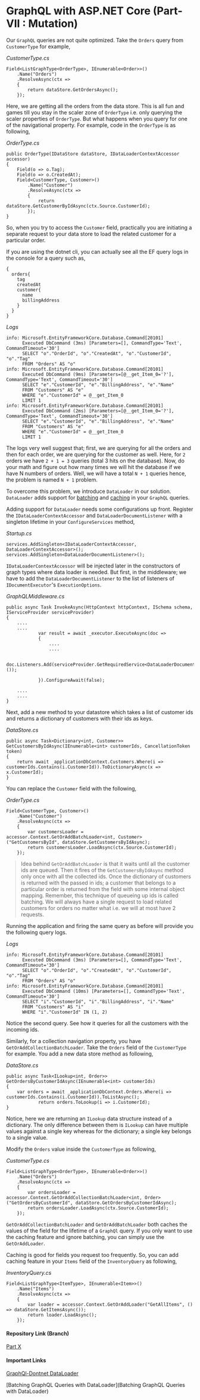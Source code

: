 # GraphQL with ASP.NET Core (Part- VII : Mutation)

Our `GraphQL` queries are not quite optimized. Take the `Orders` query from `CustomerType` for example,

*CustomerType.cs*

```
Field<ListGraphType<OrderType>, IEnumerable<Order>>()
    .Name("Orders")
    .ResolveAsync(ctx =>
    {
	    return dataStore.GetOrdersAsync();
    }); 
```

Here, we are getting all the orders from the data store. This is all fun and games till you stay in the scaler zone of `OrderType` i.e. only querying the scaler properties of `OrderType`. But what happens when you query for one of the navigational property. For example, code in the `OrderType` is as following,

*OrderType.cs*

```
public OrderType(IDataStore dataStore, IDataLoaderContextAccessor accessor)
{
	Field(o => o.Tag);
	Field(o => o.CreatedAt);
	Field<CustomerType, Customer>()
		.Name("Customer")
		.ResolveAsync(ctx =>
	    {            
		    return dataStore.GetCustomerByIdAsync(ctx.Source.CustomerId);  
	    });
}
```

So, when you try to access the `Customer` field, practically you are initiating a separate request to your data store to load the related customer for a particular order.

If you are using the dotnet cli, you can actually see all the EF query logs in the console for a query such as,

```
{
  orders{
    tag
    createdAt
    customer{
      name
      billingAddress
    }
  }
}
``` 
*Logs*
```
info: Microsoft.EntityFrameworkCore.Database.Command[20101]
      Executed DbCommand (3ms) [Parameters=[], CommandType='Text', CommandTimeout='30']
      SELECT "o"."OrderId", "o"."CreatedAt", "o"."CustomerId", "o"."Tag"
      FROM "Orders" AS "o"
info: Microsoft.EntityFrameworkCore.Database.Command[20101]
      Executed DbCommand (9ms) [Parameters=[@__get_Item_0='?'], CommandType='Text', CommandTimeout='30']
      SELECT "e"."CustomerId", "e"."BillingAddress", "e"."Name"
      FROM "Customers" AS "e"
      WHERE "e"."CustomerId" = @__get_Item_0
      LIMIT 1
info: Microsoft.EntityFrameworkCore.Database.Command[20101]
      Executed DbCommand (2ms) [Parameters=[@__get_Item_0='?'], CommandType='Text', CommandTimeout='30']
      SELECT "e"."CustomerId", "e"."BillingAddress", "e"."Name"
      FROM "Customers" AS "e"
      WHERE "e"."CustomerId" = @__get_Item_0
      LIMIT 1
```

The logs very well suggest that; first, we are querying for all the orders and then for each order, we are querying for the customer as well. Here, for `2` orders we have `2 + 1 = 3` queries (total 3 hits on the database). Now, do your math and figure out how many times we will hit the database if we have N numbers of orders. Well, we will have a total `N + 1` queries hence, the problem is named `N + 1` problem. 

To overcome this problem, we introduce `DataLoader` in our solution. `DataLoader` adds support for [batching](https://github.com/facebook/dataloader#batching) and [caching](https://github.com/facebook/dataloader#caching) in your `GraphQL` queries. 

Adding support for `DataLoader` needs some configurations up front. Register the `IDataLoaderContextAccessor` and `DataLoaderDocumentListener` with a singleton lifetime in your `ConfigureServices` method,

*Startup.cs*

```
services.AddSingleton<IDataLoaderContextAccessor, DataLoaderContextAccessor>();
services.AddSingleton<DataLoaderDocumentListener>();
```

`IDataLoaderContextAccessor` will be injected later in the constructors of graph types where data loader is needed. But first, in the middleware; we have to add the `DataLoaderDocumentListener` to the list of listeners of `IDocumentExecutor`'s `ExecutionOptions`. 

*GraphQLMiddleware.cs*

```
public async Task InvokeAsync(HttpContext httpContext, ISchema schema, IServiceProvider serviceProvider)  
{
    ....
    ....
            var result = await _executor.ExecuteAsync(doc =>
            {
                ....
                ....

                doc.Listeners.Add(serviceProvider.GetRequiredService<DataLoaderDocumentListener>());

            }).ConfigureAwait(false);

    ....
    ....            
}
```

Next, add a new method to your datastore which takes a list of customer ids and returns a dictionary of customers with their ids as keys.

*DataStore.cs*

```
public async Task<Dictionary<int, Customer>> GetCustomersByIdAsync(IEnumerable<int> customerIds, CancellationToken token)
{
    return await _applicationDbContext.Customers.Where(i => customerIds.Contains(i.CustomerId)).ToDictionaryAsync(x => x.CustomerId);
}
```

You can replace the `Customer` field with the following,


*OrderType.cs*

```
Field<CustomerType, Customer>()  
    .Name("Customer")
    .ResolveAsync(ctx =>
    {            
        var customersLoader = accessor.Context.GetOrAddBatchLoader<int, Customer>("GetCustomersById", dataStore.GetCustomersByIdAsync);
        return customersLoader.LoadAsync(ctx.Source.CustomerId);  
    });
```

> Idea behind `GetOrAddBatchLoader` is that it waits until all the customer ids are queued. Then it fires of the `GetCustomersByIdAsync` method only once with all the collected ids. Once the dictionary of customers is returned with the passed in ids; a customer that belongs to a particular order is returned from the field with some internal object mapping. Remember, this technique of queueing up ids is called batching. We will always have a single request to load related customers for orders no matter what i.e. we will at most have 2 requests.

Running the application and firing the same query as before will provide you the following query logs.

*Logs*

```
info: Microsoft.EntityFrameworkCore.Database.Command[20101]
      Executed DbCommand (3ms) [Parameters=[], CommandType='Text', CommandTimeout='30']
      SELECT "o"."OrderId", "o"."CreatedAt", "o"."CustomerId", "o"."Tag"
      FROM "Orders" AS "o"
info: Microsoft.EntityFrameworkCore.Database.Command[20101]
      Executed DbCommand (10ms) [Parameters=[], CommandType='Text', CommandTimeout='30']
      SELECT "i"."CustomerId", "i"."BillingAddress", "i"."Name"
      FROM "Customers" AS "i"
      WHERE "i"."CustomerId" IN (1, 2)
```

Notice the second query. See how it queries for all the customers with the incoming ids. 

Similarly, for a collection navigation property, you have `GetOrAddCollectionBatchLoader`. Take the `Orders` field of the `CustomerType` for example. You add a new data store method as following,

*DataStore.cs*
```
public async Task<ILookup<int, Order>> GetOrdersByCustomerIdAsync(IEnumerable<int> customerIds)  
{
    var orders = await _applicationDbContext.Orders.Where(i => customerIds.Contains(i.CustomerId)).ToListAsync();
            return orders.ToLookup(i => i.CustomerId);
}
```

Notice, here we are returning an `ILookup` data structure instead of a dictionary. The only difference between them is `ILookup` can have multiple values against a single key whereas for the dictionary; a single key belongs to a single value.

Modify the `Orders` value inside the `CustomerType` as following,

*CustomerType.cs*

```
Field<ListGraphType<OrderType>, IEnumerable<Order>>()  
    .Name("Orders")
    .ResolveAsync(ctx => 
    {
        var ordersLoader = accessor.Context.GetOrAddCollectionBatchLoader<int, Order>("GetOrdersByCustomerId", dataStore.GetOrdersByCustomerIdAsync);
        return ordersLoader.LoadAsync(ctx.Source.CustomerId);
    });
```

`GetOrAddCollectionBatchLoader` and `GetOrAddBatchLoader` both caches the values of the field for the lifetime of a `GraphQl` query. If you only want to use the caching feature and ignore batching, you can simply use the `GetOrAddLoader`. 

Caching is good for fields you request too frequently. So, you can add caching feature in your `Items` field of the `InventoryQuery` as following,

*InventoryQuery.cs*

```
Field<ListGraphType<ItemType>, IEnumerable<Item>>()  
    .Name("Items")
    .ResolveAsync(ctx =>
    {
        var loader = accessor.Context.GetOrAddLoader("GetAllItems", () => dataStore.GetItemsAsync());
        return loader.LoadAsync();
    });
```

#### Repository Link (Branch)

[Part X](https://github.com/fiyazbinhasan/GraphQLCore/tree/Part_X_DataLoader)

#### Important Links

[GraphQl-Dontnet DataLoader](https://graphql-dotnet.github.io/dataloader/)

[Batching GraphQL Queries with DataLoader](Batching GraphQL Queries with DataLoader)
 
